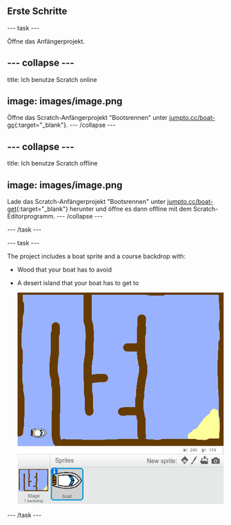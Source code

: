 ## Erste Schritte

\--- task \---

Öffne das Anfängerprojekt.

## \--- collapse \---

title: Ich benutze Scratch online

## image: images/image.png

Öffne das Scratch-Anfängerprojekt "Bootsrennen" unter [jumpto.cc/boat-go](https://scratch.mit.edu/projects/63958014/#editor){:target="_blank"}. \--- /collapse \---

## \--- collapse \---

title: Ich benutze Scratch offline

## image: images/image.png

Lade das Scratch-Anfängerprojekt "Bootsrennen" unter [jumpto.cc/boat-get](http:jumpto.cc/boat-get){:target="_blank"} herunter und öffne es dann offline mit dem Scratch-Editorprogramm. \--- /collapse \---

\--- /task \---

\--- task \---

The project includes a boat sprite and a course backdrop with:

- Wood that your boat has to avoid
- A desert island that your boat has to get to
    
    ![screenshot](images/boat-starter.png)

\--- /task \---